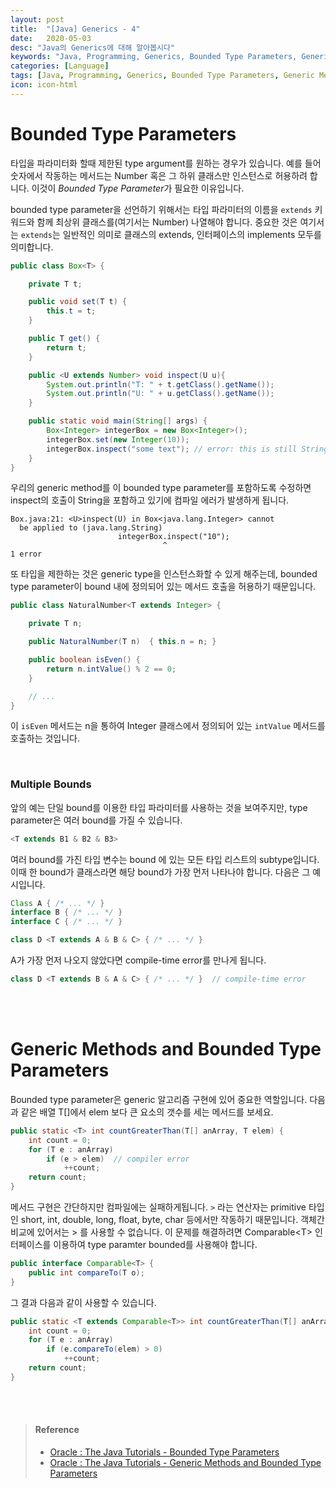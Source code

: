 ```yaml
---
layout: post
title:  "[Java] Generics - 4"
date:   2020-05-03
desc: "Java의 Generics에 대해 알아봅시다"
keywords: "Java, Programming, Generics, Bounded Type Parameters, Generic Methods and Bounded Type Parameters"
categories: [Language]
tags: [Java, Programming, Generics, Bounded Type Parameters, Generic Methods and Bounded Type Parameters]
icon: icon-html
---
```


# Bounded Type Parameters

타입을 파라미터화 할때 제한된 type argument를 원하는 경우가 있습니다. 예를 들어 숫자에서 작동하는 메서드는 Number 혹은 그 하위 클래스만 인스턴스로 허용하려 합니다. 이것이 *Bounded Type Parameter*가 필요한 이유입니다.

bounded type parameter을 선언하기 위해서는 타입 파라미터의 이름을 `extends` 키워드와 함께 최상위 클래스를(여기서는 Number) 나열해야 합니다. 중요한 것은 여기서는 `extends`는 일반적인 의미로 클래스의 extends, 인터페이스의 implements 모두를 의미합니다.

```java
public class Box<T> {

    private T t;          

    public void set(T t) {
        this.t = t;
    }

    public T get() {
        return t;
    }

    public <U extends Number> void inspect(U u){
        System.out.println("T: " + t.getClass().getName());
        System.out.println("U: " + u.getClass().getName());
    }

    public static void main(String[] args) {
        Box<Integer> integerBox = new Box<Integer>();
        integerBox.set(new Integer(10));
        integerBox.inspect("some text"); // error: this is still String!
    }
}
```

우리의  generic method를 이 bounded type parameter를 포함하도록 수정하면 inspect의 호출이 String을 포함하고 있기에 컴파일 에러가 발생하게 됩니다.

```
Box.java:21: <U>inspect(U) in Box<java.lang.Integer> cannot
  be applied to (java.lang.String)
                        integerBox.inspect("10");
                                  ^
1 error
```

또 타입을 제한하는 것은 generic type을 인스턴스화할 수 있게 해주는데, bounded type parameter이 bound 내에 정의되어 있는 메서드 호출을 허용하기 때문입니다.

```java
public class NaturalNumber<T extends Integer> {

    private T n;

    public NaturalNumber(T n)  { this.n = n; }

    public boolean isEven() {
        return n.intValue() % 2 == 0;
    }

    // ...
}
```

이 `isEven` 메서드는 n을 통하여 Integer 클래스에서 정의되어 있는  `intValue` 메서드를 호출하는 것입니다.

<br>

### Multiple Bounds

앞의 예는 단일 bound를 이용한 타입 파라미터를 사용하는 것을 보여주지만, type parameter은 여러 bound를 가질 수 있습니다.

```java
<T extends B1 & B2 & B3>
```

여러 bound를 가진 타입 변수는 bound 에 있는 모든 타입 리스트의 subtype입니다. 이때 한 bound가 클래스라면 해당 bound가 가장 먼저 나타나야 합니다. 다음은 그 예시입니다.

```java
Class A { /* ... */ }
interface B { /* ... */ }
interface C { /* ... */ }

class D <T extends A & B & C> { /* ... */ }
```

A가 가장 먼저 나오지 않았다면 compile-time error를 만나게 됩니다.

```java
class D <T extends B & A & C> { /* ... */ }  // compile-time error
```

<br>

<br>

# Generic Methods and Bounded Type Parameters

Bounded type parameter은 generic 알고리즘 구현에 있어 중요한 역할입니다. 다음과 같은 배열 T[]에서 elem 보다 큰 요소의 갯수를 세는 메서드를 보세요.

```java
public static <T> int countGreaterThan(T[] anArray, T elem) {
    int count = 0;
    for (T e : anArray)
        if (e > elem)  // compiler error
            ++count;
    return count;
}
```

메서드 구현은 간단하지만 컴파일에는 실패하게됩니다. `>` 라는 연산자는 primitive 타입인 short, int, double, long, float, byte, char 등에서만 작동하기 때문입니다. 객체간 비교에 있어서는 &gt; 를 사용할 수 없습니다. 이 문제를 해결하려면 Comparable&lt;T&gt; 인터페이스를 이용하여 type paramter bounded를 사용해야 합니다.

```java
public interface Comparable<T> {
    public int compareTo(T o);
}
```

그 결과 다음과 같이 사용할 수 있습니다.

```java
public static <T extends Comparable<T>> int countGreaterThan(T[] anArray, T elem) {
    int count = 0;
    for (T e : anArray)
        if (e.compareTo(elem) > 0)
            ++count;
    return count;
}
```

<br>

<br>

> #### Reference
>
> - [Oracle : The Java Tutorials - Bounded Type Parameters](https://docs.oracle.com/javase/tutorial/java/generics/bounded.html)
> - [Oracle : The Java Tutorials - Generic Methods and Bounded Type Parameters](https://docs.oracle.com/javase/tutorial/java/generics/boundedTypeParams.html)

